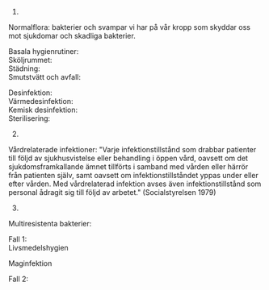 1.
Normalflora: bakterier och svampar vi har på vår kropp som skyddar oss mot sjukdomar och skadliga bakterier.

Basala hygienrutiner:  
Sköljrummet:  
Städning:  
Smutstvätt och avfall:  

Desinfektion:  
Värmedesinfektion:  
Kemisk desinfektion:  
Sterilisering:  

2.
Vårdrelaterade infektioner: "Varje infektionstillstånd som drabbar patienter till följd av sjukhusvistelse 
eller behandling i öppen vård, oavsett om det sjukdomsframkallande ämnet tillförts i samband med vården
eller härrör från patienten själv, samt oavsett om infektionstillståndet yppas under eller efter vården.
Med vårdrelaterad infektion avses även infektionstillstånd som personal ådragit sig till följd av arbetet."
(Socialstyrelsen 1979)

3.
Multiresistenta bakterier:  

Fall 1:  
Livsmedelshygien

Maginfektion

Fall 2:  
